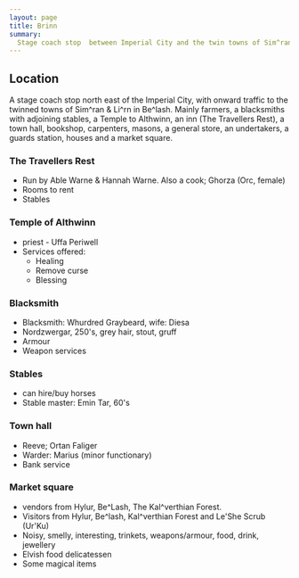 ```yaml
---
layout: page
title: Brinn
summary:
  Stage coach stop  between Imperial City and the twin towns of Sim^ran & Li^rn.
---
```


## Location

A stage coach stop north east of the Imperial City, with onward traffic to the
twinned towns of Sim^ran & Li^rn in Be^lash. Mainly farmers, a blacksmiths with
adjoining stables, a Temple to Althwinn, an inn (The Travellers Rest), a town
hall, bookshop, carpenters, masons, a general store, an undertakers, a guards
station, houses and a market square.

### The Travellers Rest

- Run by Able Warne & Hannah Warne. Also a cook; Ghorza (Orc, female)
- Rooms to rent
- Stables

### Temple of Althwinn

- priest - Uffa Periwell
- Services offered:
  - Healing
  - Remove curse
  - Blessing

### Blacksmith

- Blacksmith: Whurdred Graybeard, wife: Diesa
- Nordzwergar, 250's, grey hair, stout, gruff
- Armour
- Weapon services

### Stables

- can hire/buy horses
- Stable master: Emin Tar, 60's

### Town hall

- Reeve; Ortan Faliger
- Warder: Marius (minor functionary)
- Bank service

### Market square

- vendors from Hylur, Be^Lash, The Kal^verthian Forest.
- Visitors from Hylur, Be^lash, Kal^verthian Forest and Le'She Scrub (Ur'Ku)
- Noisy, smelly, interesting, trinkets, weapons/armour, food, drink, jewellery
- Elvish food delicatessen
- Some magical items
